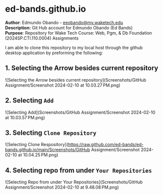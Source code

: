 # ed-bands.github.io

**Author**: Edmundo Obando - eeobando@my.waketech.edu \
**Description:** Git Hub account for Edmundo Obando (Ed Bands) \
**Purpose**: Repository for Wake Tech Course: Web, Pgm, & Db Foundation (2024SP.CTI.110.0004) Assignments 


I am able to clone this repository to my local host through the github desktop application by preforming the following:


## 1. Selecting the Arrow besides current repository
![Selecting the Arrow besides current repository](Screenshots/GitHub Assignment/Screenshot 2024-02-10 at 10.03.27 PM.png)
## 2. Selecting `Add`
![Selecting Add](Screenshots/GitHub Assignment/Screenshot 2024-02-10 at 10.03.57 PM.png)
## 3. Selecting `Clone Repository`
![Selecting Clone Respository](https://raw.github.com/ed-bands/ed-bands.github.io/main/Screenshots/GitHub Assignment/Screenshot 2024-02-10 at 10.04.25 PM.png)
## 4. Selecting repo from under `Your Repositories`
![Selecting Repo from under Your Repositories](Screenshots/GitHub Assignment/Screenshot 2024-02-10 at 9.48.08 PM.png)

